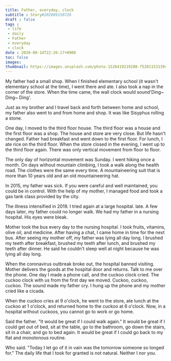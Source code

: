 ```yaml
---
title: Father, everyday, clock
subtitle : Story#202009150726
draft : false
tags :
 - life
 - daily
 - Father
 - everyday
 - clock
date : 2020-09-14T22:26:17+0900
toc: false
images: 
thumbnail: https://images.unsplash.com/photo-1526419219288-f5201153139c?ixlib=rb-1.2.1&q=80&fm=jpg&crop=entropy&cs=tinysrgb&w=1080&fit=max&ixid=eyJhcHBfaWQiOjE1NTU0OX0
---
```


My father had a small shop. When I finished elementary school (it wasn't elementary school at the time), I went there and ate. I also took a nap in the corner of the store. When the time came, the wall clock would sound'Ding~ Ding~ Ding'.  

Just as my brother and I travel back and forth between home and school, my father also went to and from home and shop. It was like Sisyphus rolling a stone.  

One day, I moved to the third floor house. The third floor was a house and the first floor was a shop. The house and store are very close. But life hasn't changed. Father had breakfast and went down to the first floor. For lunch, I ate rice on the third floor. When the store closed in the evening, I went up to the third floor again. There was only vertical movement from floor to floor.  

The only day of horizontal movement was Sunday. I went hiking once a month. On days without mountain climbing, I took a walk along the health road. The clothes were the same every time. A mountaineering suit that is more than 10 years old and an old mountaineering hat.  

In 2015, my father was sick. If you were careful and well maintained, you could be in control. With the help of my mother, I managed food and took a gas tank class provided by the city.  

The illness intensified in 2019. I tried again at a large hospital. late. A few days later, my father could no longer walk. We had my father in a nursing hospital. His eyes were bleak.  

Mother took the bus every day to the nursing hospital. I took fruits, vitamins, olive oil, and medicine. After having a chat, I came home in time for the next bus. After seeing my mother off, my father was lying all day long. I brushed my teeth after breakfast, brushed my teeth after lunch, and brushed my teeth after dinner. He said he couldn't sleep well at night because he was lying all day long.  

When the coronavirus outbreak broke out, the hospital banned visiting. Mother delivers the goods at the hospital door and returns. Talk to me over the phone. One day I made a phone call, and the cuckoo clock cried. The cuckoo clock with us from the first day we moved. Cuckoo, cuckoo, cuckoo. The sound made my father cry. I hung up the phone and my mother cried like a cicada.  

When the cuckoo cries at 9 o'clock, he went to the store, ate lunch at the cuckoo at 1 o'clock, and returned home to the cuckoo at 6 o'clock. Now, in a hospital without cuckoos, you cannot go to work or go home.  

Said the father. "It would be great if I could walk again." It would be great if I could get out of bed, sit at the table, go to the bathroom, go down the stairs, sit in a chair, and go to bed again. It would be great if I could go back to my flat and monotonous routine.  

Who said. "Today I let go of it in vain was the tomorrow someone so longed for." The daily life that I took for granted is not natural. Neither I nor you.  

